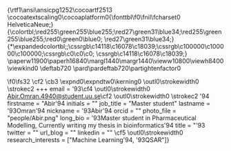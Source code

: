 {\rtf1\ansi\ansicpg1252\cocoartf2513
\cocoatextscaling0\cocoaplatform0{\fonttbl\f0\fnil\fcharset0 HelveticaNeue;}
{\colortbl;\red255\green255\blue255;\red27\green31\blue34;\red255\green255\blue255;\red0\green0\blue0;
\red27\green31\blue34;}
{\*\expandedcolortbl;;\cssrgb\c14118\c16078\c18039;\cssrgb\c100000\c100000\c100000;\cssrgb\c0\c0\c0;
\cssrgb\c14118\c16078\c18039;}
\paperw11900\paperh16840\margl1440\margr1440\vieww10800\viewh8400\viewkind0
\deftab720
\pard\pardeftab720\partightenfactor0

\f0\fs32 \cf2 \cb3 \expnd0\expndtw0\kerning0
\outl0\strokewidth0 \strokec2 +++ email = \'93\cf4 \outl0\strokewidth0 Abir.Omran.4940@student.uu.se\cf2 \outl0\strokewidth0 \strokec2 \'94 firstname = "Abir\'94 initials = "" job_title = "Master student" lastname = \'93Omran\'94 nickname = \'93Abir\'94 orcid = "" photo_file = "people/Abir.png" long_bio = \'93Master student in Pharmaceutical Modelling, Currently writing my thesis in bioinformatics\'94 title = "\'93 twitter = "" url_blog = ""  linkedin = "" \cf5 \outl0\strokewidth0 research_interests = ["Machine Learning\'94, \'93QSAR"]}